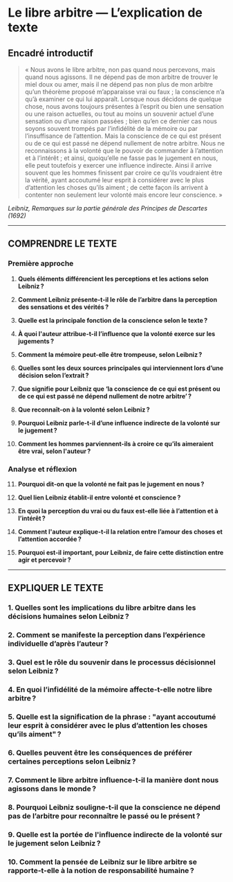 # Le libre arbitre — L’explication de texte

## Encadré introductif
> « Nous avons le libre arbitre, non pas quand nous percevons, mais quand nous agissons. Il ne dépend pas de mon arbitre de trouver le miel doux ou amer, mais il ne dépend pas non plus de mon arbitre qu’un théorème proposé m’apparaisse vrai ou faux ; la conscience n’a qu’à examiner ce qui lui apparaît. Lorsque nous décidons de quelque chose, nous avons toujours présentes à l’esprit ou bien une sensation ou une raison actuelles, ou tout au moins un souvenir actuel d’une sensation ou d’une raison passées ; bien qu’en ce dernier cas nous soyons souvent trompés par l’infidélité de la mémoire ou par l’insuffisance de l’attention. Mais la conscience de ce qui est présent ou de ce qui est passé ne dépend nullement de notre arbitre. Nous ne reconnaissons à la volonté que le pouvoir de commander à l’attention et à l’intérêt ; et ainsi, quoiqu’elle ne fasse pas le jugement en nous, elle peut toutefois y exercer une influence indirecte. Ainsi il arrive souvent que les hommes finissent par croire ce qu’ils voudraient être la vérité, ayant accoutumé leur esprit à considérer avec le plus d’attention les choses qu’ils aiment ; de cette façon ils arrivent à contenter non seulement leur volonté mais encore leur conscience. »

*Leibniz, Remarques sur la partie générale des Principes de Descartes (1692)*

---

## COMPRENDRE LE TEXTE

### Première approche

1. **Quels éléments différencient les perceptions et les actions selon Leibniz ?**  
   
2. **Comment Leibniz présente-t-il le rôle de l’arbitre dans la perception des sensations et des vérités ?**  
   
3. **Quelle est la principale fonction de la conscience selon le texte ?**  
   
4. **À quoi l'auteur attribue-t-il l’influence que la volonté exerce sur les jugements ?**  
   
5. **Comment la mémoire peut-elle être trompeuse, selon Leibniz ?**  
   
6. **Quelles sont les deux sources principales qui interviennent lors d’une décision selon l’extrait ?**  
   
7. **Que signifie pour Leibniz que ‘la conscience de ce qui est présent ou de ce qui est passé ne dépend nullement de notre arbitre’ ?**  
   
8. **Que reconnaît-on à la volonté selon Leibniz ?**  
   
9. **Pourquoi Leibniz parle-t-il d’une influence indirecte de la volonté sur le jugement ?**  
   
10. **Comment les hommes parviennent-ils à croire ce qu’ils aimeraient être vrai, selon l'auteur ?**  

### Analyse et réflexion

11. **Pourquoi dit-on que la volonté ne fait pas le jugement en nous ?**  
   
12. **Quel lien Leibniz établit-il entre volonté et conscience ?**   
   
13. **En quoi la perception du vrai ou du faux est-elle liée à l’attention et à l’intérêt ?**  
   
14. **Comment l'auteur explique-t-il la relation entre l’amour des choses et l’attention accordée ?**  
   
15. **Pourquoi est-il important, pour Leibniz, de faire cette distinction entre agir et percevoir ?**  

---

## EXPLIQUER LE TEXTE

### 1. Quelles sont les implications du libre arbitre dans les décisions humaines selon Leibniz ?  

### 2. Comment se manifeste la perception dans l’expérience individuelle d’après l’auteur ?  

### 3. Quel est le rôle du souvenir dans le processus décisionnel selon Leibniz ?  

### 4. En quoi l’infidélité de la mémoire affecte-t-elle notre libre arbitre ?  

### 5. Quelle est la signification de la phrase : "ayant accoutumé leur esprit à considérer avec le plus d’attention les choses qu’ils aiment" ?  

### 6. Quelles peuvent être les conséquences de préférer certaines perceptions selon Leibniz ?  

### 7. Comment le libre arbitre influence-t-il la manière dont nous agissons dans le monde ?  

### 8. Pourquoi Leibniz souligne-t-il que la conscience ne dépend pas de l’arbitre pour reconnaître le passé ou le présent ?  

### 9. Quelle est la portée de l'influence indirecte de la volonté sur le jugement selon Leibniz ?  

### 10. Comment la pensée de Leibniz sur le libre arbitre se rapporte-t-elle à la notion de responsabilité humaine ?  
